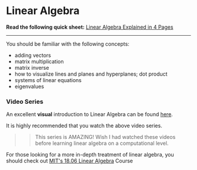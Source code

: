 # Linear Algebra

**Read the following quick sheet:**
[  Linear Algebra Explained in 4 Pages](math/linear_algebra_in_4pages.pdf)

---

You should be familiar with the following concepts:
* adding vectors
* matrix multiplication
* matrix inverse
* how to visualize lines and planes and hyperplanes; dot product
* systems of linear equations
* eigenvalues

### Video Series

An excellent **visual** introduction to Linear Algebra can be found [here](https://www.youtube.com/watch?v=kjBOesZCoqc&list=PLZHQObOWTQDPD3MizzM2xVFitgF8hE_ab).

It is highly recommended that you watch the above video series.
> > This series is AMAZING! Wish I had watched these videos before learning linear algebra on a computational level. 

For those looking for a more in-depth treatment of linear algebra, you should check out [MIT's 18.06 Linear Algebra](https://ocw.mit.edu/courses/mathematics/18-06-linear-algebra-spring-2010/) Course




